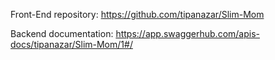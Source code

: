 Front-End repository: https://github.com/tipanazar/Slim-Mom</br>

Backend documentation: https://app.swaggerhub.com/apis-docs/tipanazar/Slim-Mom/1#/
